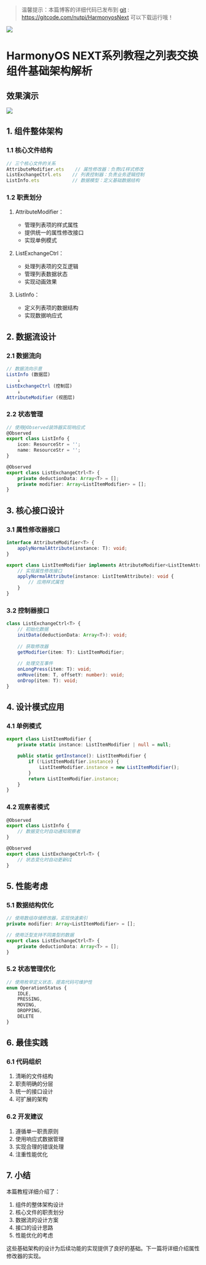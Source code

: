 > 温馨提示：本篇博客的详细代码已发布到 [git](https://gitcode.com/nutpi/HarmonyosNext) : https://gitcode.com/nutpi/HarmonyosNext 可以下载运行哦！

![](../images/img_ebd152fa.png)
# HarmonyOS NEXT系列教程之列表交换组件基础架构解析
## 效果演示

![](../images/img_f8c8cab3.png)
## 1. 组件整体架构

### 1.1 核心文件结构
```typescript
// 三个核心文件的关系
AttributeModifier.ets    // 属性修改器：负责UI样式修改
ListExchangeCtrl.ets    // 列表控制器：负责业务逻辑控制
ListInfo.ets            // 数据模型：定义基础数据结构
```

### 1.2 职责划分
1. AttributeModifier：
   - 管理列表项的样式属性
   - 提供统一的属性修改接口
   - 实现单例模式

2. ListExchangeCtrl：
   - 处理列表项的交互逻辑
   - 管理列表数据状态
   - 实现动画效果

3. ListInfo：
   - 定义列表项的数据结构
   - 实现数据响应式

## 2. 数据流设计

### 2.1 数据流向
```typescript
// 数据流向示意
ListInfo (数据层)
    ↓
ListExchangeCtrl (控制层)
    ↓
AttributeModifier (视图层)
```

### 2.2 状态管理
```typescript
// 使用@Observed装饰器实现响应式
@Observed
export class ListInfo {
    icon: ResourceStr = '';
    name: ResourceStr = '';
}

@Observed
export class ListExchangeCtrl<T> {
    private deductionData: Array<T> = [];
    private modifier: Array<ListItemModifier> = [];
}
```

## 3. 核心接口设计

### 3.1 属性修改器接口
```typescript
interface AttributeModifier<T> {
    applyNormalAttribute(instance: T): void;
}

export class ListItemModifier implements AttributeModifier<ListItemAttribute> {
    // 实现属性修改接口
    applyNormalAttribute(instance: ListItemAttribute): void {
        // 应用样式属性
    }
}
```

### 3.2 控制器接口
```typescript
class ListExchangeCtrl<T> {
    // 初始化数据
    initData(deductionData: Array<T>): void;
    
    // 获取修改器
    getModifier(item: T): ListItemModifier;
    
    // 处理交互事件
    onLongPress(item: T): void;
    onMove(item: T, offsetY: number): void;
    onDrop(item: T): void;
}
```

## 4. 设计模式应用

### 4.1 单例模式
```typescript
export class ListItemModifier {
    private static instance: ListItemModifier | null = null;

    public static getInstance(): ListItemModifier {
        if (!ListItemModifier.instance) {
            ListItemModifier.instance = new ListItemModifier();
        }
        return ListItemModifier.instance;
    }
}
```

### 4.2 观察者模式
```typescript
@Observed
export class ListInfo {
    // 数据变化时自动通知观察者
}

@Observed
export class ListExchangeCtrl<T> {
    // 状态变化时自动更新UI
}
```

## 5. 性能考虑

### 5.1 数据结构优化
```typescript
// 使用数组存储修改器，实现快速索引
private modifier: Array<ListItemModifier> = [];

// 使用泛型支持不同类型的数据
export class ListExchangeCtrl<T> {
    private deductionData: Array<T> = [];
}
```

### 5.2 状态管理优化
```typescript
// 使用枚举定义状态，提高代码可维护性
enum OperationStatus {
    IDLE,
    PRESSING,
    MOVING,
    DROPPING,
    DELETE
}
```

## 6. 最佳实践

### 6.1 代码组织
1. 清晰的文件结构
2. 职责明确的分层
3. 统一的接口设计
4. 可扩展的架构

### 6.2 开发建议
1. 遵循单一职责原则
2. 使用响应式数据管理
3. 实现合理的错误处理
4. 注重性能优化

## 7. 小结

本篇教程详细介绍了：
1. 组件的整体架构设计
2. 核心文件的职责划分
3. 数据流的设计方案
4. 接口的设计思路
5. 性能优化的考虑

这些基础架构的设计为后续功能的实现提供了良好的基础。下一篇将详细介绍属性修改器的实现。
